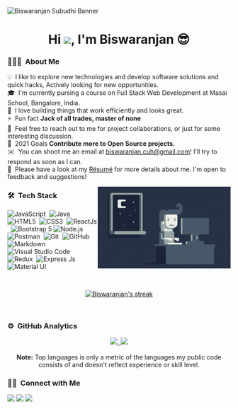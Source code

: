 ![Biswaranjan Subudhi Banner](https://raw.githubusercontent.com/biswa-ranjan-subudhi/biswa-ranjan-subudhi/master/assets/banner.png)

<h1 align="center">Hi <img src="https://raw.githubusercontent.com/MartinHeinz/MartinHeinz/master/wave.gif" width="30px">, I'm Biswaranjan 😎</h1>

### 👨🏻‍💻 &nbsp;About Me

💡 &nbsp;I like to explore new technologies and develop software solutions and quick hacks, Actively looking for new opportunities.<br/>
🎓 &nbsp;I'm currently pursing a course on Full Stack Web Development at Masai School, Bangalore, India.<br/>
🌱 &nbsp;I love building things that work efficiently and looks great.<br/>
⚡ &nbsp;Fun fact **Jack of all trades, master of none**<br/>
💬 &nbsp;Feel free to reach out to me for project collaborations, or just for some interesting discussion.<br/>
🥅 &nbsp;2021 Goals **Contribute more to Open Source projects.**<br/>
✉️ &nbsp;You can shoot me an email at biswaranjan.cuh@gmail.com! I'll try to respond as soon as I can.<br/>
📄 &nbsp;Please have a look at my [Résumé](https://drive.google.com/file/d/1__dINd6I86Wub9wATvpDM-CoVUtgPikj/view?usp=sharing) for more details about me. I'm open to feedback and suggestions!

<img alt="Night Coding" src="https://raw.githubusercontent.com/biswa-ranjan-subudhi/biswa-ranjan-subudhi/master/assets/Night-Coding.gif" align="right"/>

### 🛠 &nbsp;Tech Stack

<p align="center">

![JavaScript](https://img.shields.io/badge/-JavaScript-05122A?style=flat&logo=javascript)&nbsp;
![Java](https://img.shields.io/badge/-Java-05122A?style=flat&logo=Java&logoColor=FFA518)&nbsp;
![HTML5](https://img.shields.io/badge/-HTML5-05122A?style=flat&logo=HTML5)&nbsp;
![CSS3](https://img.shields.io/badge/-CSS3-05122A?style=flat&logo=CSS3&logoColor=1572B6)&nbsp;
![ReactJs](https://img.shields.io/badge/-ReactJs-05122A?style=flat&logo=react)&nbsp;
![Bootstrap 5](https://img.shields.io/badge/-Bootstrap5-05122A?style=flat&logo=bootstrap&logoColor=563D7C)
![Node.js](https://img.shields.io/badge/-Node.js-05122A?style=flat&logo=node.js)&nbsp;
![Postman](https://img.shields.io/badge/-Postman-05122A?style=flat&logo=postman&logoColor=FF7F50)&nbsp;
![Git](https://img.shields.io/badge/-Git-05122A?style=flat&logo=git)&nbsp;
![GitHub](https://img.shields.io/badge/-GitHub-05122A?style=flat&logo=github)&nbsp;
![Markdown](https://img.shields.io/badge/-Markdown-05122A?style=flat&logo=markdown)
![Visual Studio Code](https://img.shields.io/badge/-Visual%20Studio%20Code-05122A?style=flat&logo=visual-studio-code&logoColor=007ACC)&nbsp;
![Redux](https://img.shields.io/badge/-Redux-05122A?style=flat&logo=redux&logoColor=764abc)&nbsp;
![Express Js](https://img.shields.io/badge/-ExpressJs-05122A?style=flat&logo=expressjs)&nbsp;
![Material UI](https://img.shields.io/badge/-MUI-05122A?style=flat&logo=materialui)&nbsp;

</p> 

<br/>
<p align="center">
    <a href="https://github.com/biswa-ranjan-subudhi/github-readme-streak-stats">
        <img title="🔥 Get streak stats for your profile at git.io/streak-stats" alt="Biswaranjan's streak" src="https://github-readme-streak-stats.herokuapp.com/?user=biswa-ranjan-subudhi&theme=black-ice&hide_border=true&stroke=0000&background=060A0CD0"/>
    </a>
</p>
<br/>

### ⚙️ &nbsp;GitHub Analytics
<p align="center">

<a href="https://github.com/biswa-ranjan-subudhi">
  <img height="190em" src="https://github-readme-stats-eight-theta.vercel.app/api?username=biswa-ranjan-subudhi&show_icons=true&theme=algolia&include_all_commits=true&count_private=true"/>&nbsp;  <img height="190em" src="https://github-readme-stats-eight-theta.vercel.app/api/top-langs/?username=biswa-ranjan-subudhi&layout=compact&langs_count=8&theme=algolia"/>
</a>
<br/>
<br/>
<b>Note:</b> Top languages is only a metric of the languages my public code consists of and doesn't reflect experience or skill level.
</p>

### 🤝🏻 &nbsp;Connect with Me

<p style="marginLeft:30px">
<a href="https://www.linkedin.com/in/biswaranjan-subudhi-508158179/"><img src="https://img.shields.io/badge/-Biswaranjan%20%20Subudhi-0077B5?style=flat&logo=Linkedin&logoColor=white"/></a>
<a href="mailto:biswaranjan.cuh@gmail.com"><img src="https://img.shields.io/badge/-biswaranjan.cuh-D14836?style=flat&logo=Gmail&logoColor=white"/></a>
<a href="https://www.facebook.com/biswa.subudhi987/"><img src="https://img.shields.io/badge/-Biswaranjan-1877F2?style=flat&logo=Facebook&logoColor=white"/></a>

<!-- <a href="https://instagram.com/adityavs_"><img src="https://img.shields.io/badge/-@adityavs__-E4405F?style=flat&logo=Instagram&logoColor=white"/></a> -->


<!-- <a href="https://www.pinterest.ca/AVS1508"><img src="https://img.shields.io/badge/-@AVS1508-BD081C?style=flat&logo=Pinterest&logoColor=white"/></a>

<a href="https://www.behance.net/AVS1508"><img src="https://img.shields.io/badge/-@AVS1508-1769FF?style=flat&logo=Behance&logoColor=white"/></a>
</p> -->
